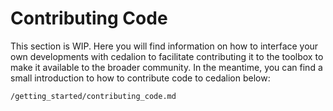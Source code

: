 # Contributing Code

This section is WIP.
Here you will find information on how to interface your own developments with cedalion to facilitate contributing it to the toolbox to make it available to the broader community.
In the meantime, you can find a small introduction to how to contribute code to cedalion below:
 
```{toctree}
/getting_started/contributing_code.md
```
